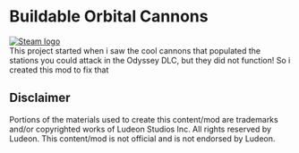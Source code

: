 # Buildable Orbital Cannons
[![Steam logo](https://store.fastly.steamstatic.com/public/shared/images/header/logo_steam.svg?t=962016)](https://steamcommunity.com/sharedfiles/filedetails/?id=3529080834)<br>
This project started when i saw the cool cannons that populated the stations you could attack in the Odyssey DLC, but they did not function! So i created this mod to fix that

## Disclaimer
Portions of the materials used to create this content/mod are trademarks and/or copyrighted works of Ludeon Studios Inc. All rights reserved by Ludeon. This content/mod is not official and is not endorsed by Ludeon.
